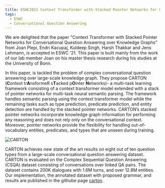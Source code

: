 ```yaml
---
title: ESWC2021 Context Transformer with Stacked Pointer Networks for Conversational Question Answering over Knowledge Graphs
tags: 
  - ESWC
  - Conversational Question Answering
---
```


We are delighted that the paper "Context Transformer with Stacked Pointer Networks for Conversational Question Answering over Knowledge Graphs"  from Joan Plepi, Endri Kacupaj, Kuldeep Singh, Harsh Thakkar and Jens Lehmann, is accepted in ESWC '21. This paper is built mainly from the work of our lab member Joan on his master thesis research during his studies at the University of Bonn. 

In this paper, is tackled the problem of complex conversational question answering over large-scale knowledge graph. They propose CARTON (**C**ontext tr**A**nsformeR s**T**acked p**O**inter **N**etworks)- a multi-task learning framework consisting of a context transformer model extended with a stack of pointer networks for multi-task neural semantic parsing. The framework handles semantic parsing using the context transformer model while the remaining tasks such as type prediction, predicate prediction, and entity detection are handled by the stacked pointer networks. CARTON’s stacked pointer networks incorporate knowledge graph information for performing any reasoning and does not rely only on the conversational context. Moreover, pointer networks provide the flexibility for handling out-of-vocabulary
entities, predicates, and types that are unseen during training.

![CARTON](../../../images/carton_architecture.png?raw=true "CARTON architecture")

CARTON achieves new state of the art results on eight out of ten question types from a large-scale conversational question answering dataset. CARTON is evaluated on the Complex Sequential Question Answering (CSQA) dataset consisting of
conversations over linked QA pairs. The dataset contains 200K dialogues with 1.6M turns, and over 12.8M entities. Our implementation, the annotated dataset with proposed grammar, and results are published in the githube page [carton](https://github.com/endrikacupaj/CARTON).
